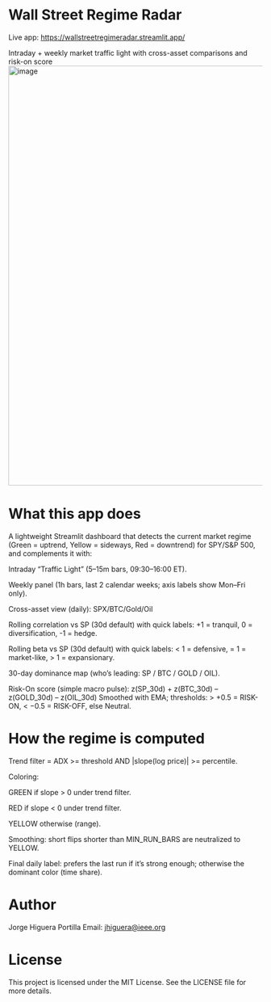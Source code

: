 # Wall Street Regime Radar

Live app: https://wallstreetregimeradar.streamlit.app/


Intraday + weekly market traffic light with cross-asset comparisons and risk-on score
<img width="1723" height="831" alt="image" src="https://github.com/user-attachments/assets/86d514f9-af68-4b21-89b7-db59d3a78925" />


# What this app does

A lightweight Streamlit dashboard that detects the current market regime (Green = uptrend, Yellow = sideways, Red = downtrend) for SPY/S&P 500, and complements it with:

Intraday “Traffic Light” (5–15m bars, 09:30–16:00 ET).

Weekly panel (1h bars, last 2 calendar weeks; axis labels show Mon–Fri only).

Cross-asset view (daily): SPX/BTC/Gold/Oil

Rolling correlation vs SP (30d default) with quick labels:
+1 = tranquil, 0 = diversification, -1 = hedge.

Rolling beta vs SP (30d default) with quick labels:
< 1 = defensive, = 1 = market-like, > 1 = expansionary.

30-day dominance map (who’s leading: SP / BTC / GOLD / OIL).

Risk-On score (simple macro pulse):
z(SP_30d) + z(BTC_30d) – z(GOLD_30d) – z(OIL_30d)
Smoothed with EMA; thresholds: > +0.5 = RISK-ON, < −0.5 = RISK-OFF, else Neutral.

# How the regime is computed

Trend filter = ADX >= threshold AND |slope(log price)| >= percentile.

Coloring:

GREEN if slope > 0 under trend filter.

RED if slope < 0 under trend filter.

YELLOW otherwise (range).

Smoothing: short flips shorter than MIN_RUN_BARS are neutralized to YELLOW.

Final daily label: prefers the last run if it’s strong enough; otherwise the dominant color (time share).

# Author
Jorge Higuera Portilla
Email: jhiguera@ieee.org
# License
This project is licensed under the MIT License. See the LICENSE file for more details.


